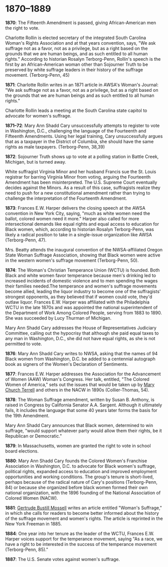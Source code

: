 # 1870&#8211;1889

**1870**: The Fifteenth Amendment is passed, giving African-American men the right to vote. 

Charlotte Rollin is elected secretary of the integrated South Carolina Woman's Rights Association and at that years convention, says, "We ask suffrage not as a favor, not as a privilege, but as a right based on the grounds that we are human beings, and as such entitled to all human rights." According to historian Rosalyn Terborg-Penn, Rollin's speech is the first by an African-American woman other than Sojourner Truth to be preserved by white suffrage leaders in their history of the suffrage movement. (Terborg-Penn, 45)

**1871**: Charlotte Rollin writes in an 1871 article in AWSA's Woman's Journal: "We ask suffrage not as a favor, not as a privilege, but as a right based on the grounds that we are human beings and as such entitled to all human rights." 

Charlotte Rollin leads a meeting at the South Carolina state capitol to advocate for women's suffrage. 

**1871&#8211;72**: Mary Ann Shadd Cary unsuccessfully attempts to register to vote in Washington, D.C., challenging the language of the Fourteenth and Fifteenth Amendments. Using her legal training, Cary unsuccessfully argues that as a taxpayer in the District of Columbia, she should have the same rights as male taxpayers. (Terborg-Penn, 38,39)

**1872**: Sojourner Truth shows up to vote at a polling station in Battle Creek, Michigan, but is turned away. 

White suffragist Virginia Minor and her husband Francis sue the St. Louis registrar for barring Virginia Minor from voting, arguing the Fourteenth Amendment has been misinterpreted. The U.S. Supreme Court eventually decides against the Minors. As a result of this case, suffragists realize they need to push for a new constitutional amendment rather than trying to challenge the interpretation of the Fourteenth Amendment. 

**1873**: Frances E.W. Harper delivers the closing speech at the AWSA convention in New York City, saying, "much as white women need the ballot, colored women need it more." Harper also called for more intersectional demands like equal rights and equal access to education for Black women, which, according to historian Rosalyn Terborg-Penn, was likely a radical position to take in a single-issue organization like AWSA (Terborg-Penn, 47). 

Mrs. Beatty attends the inaugural convention of the NWSA-affiliated Oregon State Woman Suffrage Association, showing that Black women were active in the western women's suffrage movement (Terborg-Penn, 50).

**1874**:  The Woman's Christian Temperance Union (WCTU) is founded. Both Black and white women favor temperance because men's drinking led to increased incidents of domestic violence and to men spending the wages their families needed.The temperance and women's suffrage movements become allied, leading the liquor industry to become one of the suffragists' strongest opponents, as they believed that if women could vote, they'd outlaw liquor. Frances E.W. Harper was affiliated with the Philadelphia WCTU in the late 1870s and was appointed the national superintendent of the Department of Work Among Colored People, serving from 1883 to 1890. She was succeeded by Lucy Thurman of Michigan.

Mary Ann Shadd Cary addresses the House of Representatives Judiciary Committee, calling out the hypocrisy that although she paid equal taxes to any man in Washington, D.C., she did not have equal rights, as she is not permitted to vote. 

**1876**: Mary Ann Shadd Cary writes to NWSA, asking that the names of 94 Black women from Washington, D.C. be added to a centennial autograph book as signers of the Women's Declaration of Sentiments. 

**1877**: Frances E.W. Harper addresses the Association for the Advancement of Women (AAW) Woman's Congress. Her talk, entitled, "The Colored Women of America," sets out the issues that would be taken up by [Mary Church Terrell](/search?q=Mary+Church+Terrell) and others in the NACW in 1890s (Collier-Thomas, 54).

**1878**: The Woman Suffrage amendment, written by Susan B. Anthony, is raised in Congress by California Senator A.A. Sargent. Although it ultimately fails, it includes the language that some 40 years later forms the basis for the 19th Amendment.

Mary Ann Shadd Cary announces that Black women, determined to win suffrage, "would support whatever party would allow them their rights, be it Republican or Democratic." 

**1879**: In Massachusetts, women are granted the right to vote in school board elections. 

**1880**: Mary Ann Shadd Cary founds the Colored Women's Franchise Association in Washington, D.C. to advocate for Black women's suffrage, political rights, expanded access to education and improved employment opportunities and working conditions. The group's tenure is short-lived, perhaps because of the radical nature of Cary's positions (Terborg-Penn, 84) or because she organized before black women formed their own national organization, with the 1896 founding of the National Association of Colored Women (NACW). 

**1881**: [Gertrude Bustill Mossell](/search?q=Gertrude+Bustill+Mossell) writes an article entitled "Woman's Suffrage," in which she calls for readers to become better informed about the history of the suffrage movement and women's rights. The article is reprinted in the New York Freeman in 1885. 

**1884**: One year into her tenure as the leader of the WCTU, Frances E.W. Harper voices support for the temperance movement, saying "As a race, we have a right to be interested in the success of the temperance movement (Terborg-Penn, 85)." 

**1887**: The U.S. Senate votes against women's suffrage. 